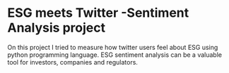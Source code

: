 # ESG meets Twitter -Sentiment Analysis project
On this project I tried to measure how twitter users feel about ESG using python programming language. ESG  sentiment analysis can be a valuable tool for investors, companies and regulators.
